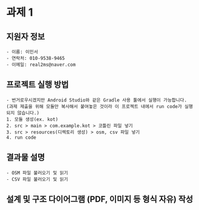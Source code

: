 # 과제 1

## 지원자 정보
    - 이름: 이민서
    - 연락처: 010-9538-9465
    - 이메일: real2ms@naver.com

## 프로젝트 실행 방법
    - 번거로우시겠지만 Android Studio와 같은 Gradle 사용 툴에서 실행이 가능합니다.
    (과제 제출을 위해 모듈만 복사해서 붙여놓은 것이라 이 프로젝트 내에서 run code가 실행되지 않습니다.)
    1. 모듈 생성(ex. kot)
    2. src > main > com.example.kot > 코틀린 파일 넣기
    3. src > resources(디렉토리 생성) > osm, csv 파일 넣기
    4. run code

## 결과물 설명
    - OSM 파일 불러오기 및 읽기
    - CSV 파일 불러오기 및 읽기

## 설계 및 구조 다이어그램 (PDF, 이미지 등 형식 자유) 작성